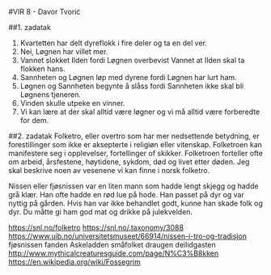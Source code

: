 #VIR 8 - Davor Tvorić

##1. zadatak

1. Kvartetten har delt dyreflokk i fire deler og ta en del ver.
2. Nei, Løgnen har villet mer.
3. Vannet slokket Ilden fordi Løgnen overbevist Vannet at Ilden skal ta flokken hans.
4. Sannheten og Løgnen løp med dyrene fordi Løgnen har lurt ham.
5. Løgnen og Sannheten begynte å slåss fordi Sannheten ikke skal bli Løgnens tjeneren.
6. Vinden skulle utpeke en vinner.
7. Vi kan lære at der skal alltid være løgner og vi må alltid være forberedte for dem.

##2. zadatak
Folketro, eller overtro som har mer nedsettende betydning, er forestillinger som ikke er aksepterte i religiøn eller vitenskap. Folketroen kan manifestere seg i opplevelser, fortellinger of skikker. Folketroen forteller ofte om arbeid, årsfestene, høytidene, sykdom, død og livet etter døden. Jeg skal beskrive noen av vesenene vi kan finne i norsk folketro.

Nissen eller fjøsnissen var en liten mann som hadde lengt skjegg og hadde grå klær. Han ofte hadde en rød lue på hode. Han passet på dyr og var nyttig på gården. Hvis han var ikke behandlet godt, kunne han skade folk og dyr. Du måtte gi ham god mat og drikke på julekvelden.

https://snl.no/folketro
https://snl.no/.taxonomy/3088
https://www.uib.no/universitetsmuseet/66914/nissen-i-tro-og-tradisjon
fjøsnissen
fanden
Askeladden
småfolket
draugen
deilidgasten
http://www.mythicalcreaturesguide.com/page/N%C3%B8kken
https://en.wikipedia.org/wiki/Fossegrim